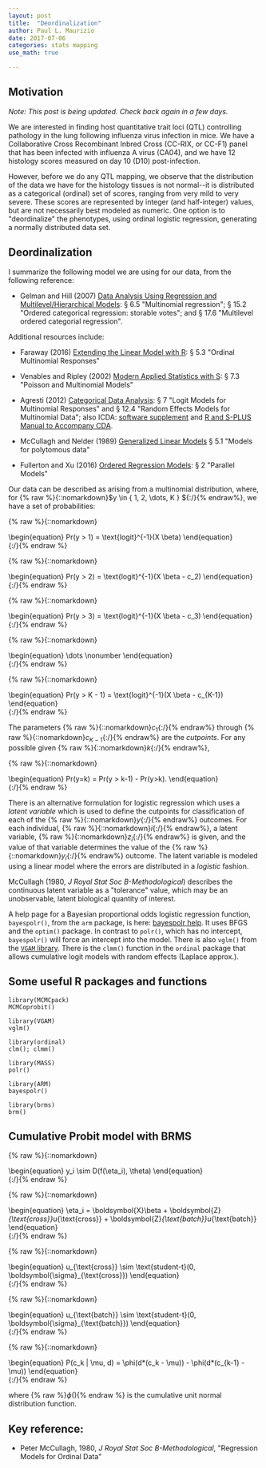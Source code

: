```yaml
---
layout: post
title:  "Deordinalization"
author: Paul L. Maurizio
date: 2017-07-06
categories: stats mapping
use_math: true

---
```


## Motivation

_Note: This post is being updated. Check back again in a few days._

We are interested in finding host quantitative trait loci (QTL) controlling pathology in the lung following influenza virus infection in mice. We have a Collaborative Cross Recombinant Inbred Cross (CC-RIX, or CC-F1) panel that has been infected with influenza A virus (CA04), and we have 12 histology scores measured on day 10 (D10) post-infection.

However, before we do any QTL mapping, we observe that the distribution of the data we have for the histology tissues is not normal--it is distributed as a categorical (ordinal) set of scores, ranging from very mild to very severe. These scores are represented by integer (and half-integer) values, but are not necessarily best modeled as numeric. One option is to "deordinalize" the phenotypes, using ordinal logistic regression, generating a normally distributed data set.

## Deordinalization

I summarize the following model we are using for our data, from the following reference: 

* Gelman and Hill (2007) [Data Analysis Using Regression and Multilevel/Hierarchical Models](https://doi.org/10.1017/CBO9780511790942.008): &sect; 6.5 "Multinomial regression"; &sect; 15.2 "Ordered categorical regression: storable votes"; and &sect; 17.6 "Multilevel ordered categorial regression".

Additional resources include:

* Faraway (2016) [Extending the Linear Model with R](https://www.crcpress.com/Extending-the-Linear-Model-with-R-Generalized-Linear-Mixed-Effects-and/Faraway/p/book/9781498720960): &sect; 5.3 "Ordinal Multinomial Responses"

* Venables and Ripley (2002) [Modern Applied Statistics with S](http://www.springer.com/us/book/9780387954578): &sect; 7.3 "Poisson and Multinomial Models"

* Agresti (2012) [Categorical Data Analysis](http://www.wiley.com/WileyCDA/WileyTitle/productCd-0470463635.html): &sect; 7 "Logit Models for Multinomial Responses" and &sect; 12.4 "Random Effects Models for Multinomial Data"; also ICDA: [software supplement](http://www.stat.ufl.edu/~aa/cda/software.html) and [R and S-PLUS Manual to Accompany CDA](https://web.archive.org/web/20151002190955/https://home.comcast.net/~lthompson221/Splusdiscrete2.pdf).

* McCullagh and Nelder (1989) [Generalized Linear Models](https://www.crcpress.com/Generalized-Linear-Models-Second-Edition/McCullagh-Nelder/p/book/9780412317606) &sect; 5.1 "Models for polytomous data"

* Fullerton and Xu (2016) [Ordered Regression Models](http://www.crcnetbase.com/doi/book/10.1201/b20060): &sect; 2 "Parallel Models"

Our data can be described as arising from a multinomial distribution, where, for {% raw %}{::nomarkdown}$y \in \{ 1, 2, \dots, K \} ${:/}{% endraw%}, we have a set of probabilities:

{% raw %}{::nomarkdown}
    <div>
    \begin{equation}
	Pr(y > 1) = \text{logit}^{-1}(X \beta)
	\end{equation}
    </div>
{:/}{% endraw %}

{% raw %}{::nomarkdown}
    <div>
    \begin{equation}
	Pr(y > 2) = \text{logit}^{-1}(X \beta - c_2)
	\end{equation}
    </div>
{:/}{% endraw %}

{% raw %}{::nomarkdown}
    <div>
    \begin{equation}
	Pr(y > 3) = \text{logit}^{-1}(X \beta - c_3)
	\end{equation}
    </div>
{:/}{% endraw %}

{% raw %}{::nomarkdown}
    <div>
    \begin{equation}
	\dots \nonumber
	\end{equation}
    </div>
{:/}{% endraw %}

{% raw %}{::nomarkdown}
    <div>
    \begin{equation}
	Pr(y > K - 1) = \text{logit}^{-1}(X \beta - c_{K-1})
	\end{equation}
    </div>
{:/}{% endraw %}

The parameters {% raw %}{::nomarkdown}$c_1${:/}{% endraw%} through {% raw %}{::nomarkdown}$c_{K-1}${:/}{% endraw%} are the *cutpoints*. For any possible given {% raw %}{::nomarkdown}$k${:/}{% endraw%},

{% raw %}{::nomarkdown}
    <div>
    \begin{equation}
	Pr(y=k) = Pr(y > k-1) - Pr(y>k).
	\end{equation}
    </div>
{:/}{% endraw %}

There is an alternative formulation for logistic regression which uses a *latent variable* which is used to define the cutpoints for classification of each of the {% raw %}{::nomarkdown}$y${:/}{% endraw%} outcomes. For each individual, {% raw %}{::nomarkdown}$i${:/}{% endraw%}, a latent variable, {% raw %}{::nomarkdown}$z_i${:/}{% endraw%} is given, and the value of that variable determines the value of the {% raw %}{::nomarkdown}$y_i${:/}{% endraw%} outcome. The latent variable is modeled using a linear model where the errors are distributed in a *logistic* fashion.

McCullagh (1980, *J Royal Stat Soc B-Methodological*) describes the continuous latent variable as a "tolerance" value, which may be an unobservable, latent biological quantity of interest. 

A help page for a Bayesian proportional odds logistic regression function, `bayespolr()`, from the `arm` package, is here: [bayespolr help](https://www.rdocumentation.org/packages/arm/versions/1.9-3/topics/bayespolr). It uses BFGS and the `optim()` package. In contrast to `polr()`, which has no intercept, `bayespolr()` will force an intercept into the model. There is also `vglm()` from the [`VGAM` library](https://www.stat.auckland.ac.nz/~yee/VGAM/). There is the `clmm()` function in the `ordinal` package that allows cumulative logit models with random effects (Laplace approx.). 

## Some useful R packages and functions

```
library(MCMCpack)
MCMCoprobit()

library(VGAM)
vglm()

library(ordinal)
clm(); clmm()

library(MASS)
polr()

library(ARM)
bayespolr()

library(brms)
brm()
```

## Cumulative Probit model with BRMS

{% raw %}{::nomarkdown}
    <div>
    \begin{equation}
    y_i \sim D(f(\eta_i), \theta)
    \end{equation}
    </div>
{:/}{% endraw %}

{% raw %}{::nomarkdown}
    <div>
    \begin{equation}
    \eta_i = \boldsymbol{X}\beta + \boldsymbol{Z}_{\text{cross}}u_{\text{cross}} + \boldsymbol{Z}_{\text{batch}}u_{\text{batch}}
    \end{equation}
    </div>
{:/}{% endraw %}

{% raw %}{::nomarkdown}
    <div>
    \begin{equation}
    u_{\text{cross}} \sim \text{student-t}(0, \boldsymbol{\sigma}_{\text{cross}})
    \end{equation}
    </div>
{:/}{% endraw %}

{% raw %}{::nomarkdown}
    <div>
    \begin{equation}
    u_{\text{batch}} \sim \text{student-t}(0, \boldsymbol{\sigma}_{\text{batch}})
    \end{equation}
    </div>
{:/}{% endraw %}

{% raw %}{::nomarkdown}
    <div>
    \begin{equation}
    P(c_k | \mu, d) = \phi(d*(c_k - \mu)) - \phi(d*(c_{k-1} - \mu))
    \end{equation}
    </div>
{:/}{% endraw %}

where {% raw %}$\phi()${% endraw %} is the cumulative unit normal distribution function.

## Key reference:

* Peter McCullagh, 1980, *J Royal Stat Soc B-Methodological*, "Regression Models for Ordinal Data"

